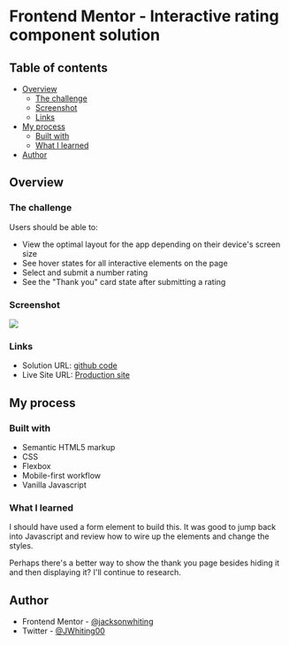 # Frontend Mentor - Interactive rating component solution

## Table of contents

- [Overview](#overview)
  - [The challenge](#the-challenge)
  - [Screenshot](#screenshot)
  - [Links](#links)
- [My process](#my-process)
  - [Built with](#built-with)
  - [What I learned](#what-i-learned)
- [Author](#author)

## Overview

### The challenge

Users should be able to:

- View the optimal layout for the app depending on their device's screen size
- See hover states for all interactive elements on the page
- Select and submit a number rating
- See the "Thank you" card state after submitting a rating

### Screenshot

![](/images/rating-desktop-screeshot.png)

### Links

- Solution URL: [github code](https://github.com/jacksonwhiting/interactive-rating-component)
- Live Site URL: [Production site](https://rating-component-jwhiting.netlify.app/)

## My process

### Built with

- Semantic HTML5 markup
- CSS 
- Flexbox
- Mobile-first workflow
- Vanilla Javascript

### What I learned

I should have used a form element to build this.  It was good to jump back into Javascript and review how to wire up the elements and change the styles.

Perhaps there's a better way to show the thank you page besides hiding it and then displaying it?  I'll continue to research.

## Author

- Frontend Mentor - [@jacksonwhiting](https://www.frontendmentor.io/profile/jacksonwhiting)
- Twitter - [@JWhiting00](https://www.twitter.com/JWhiting0)
